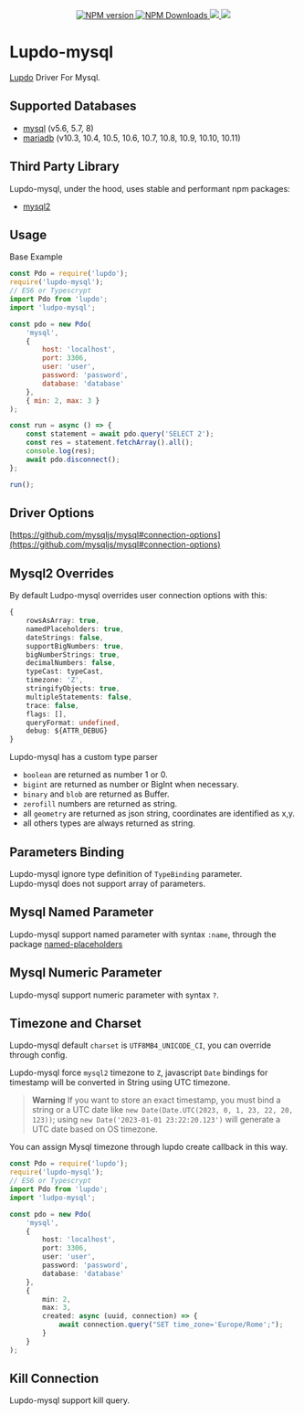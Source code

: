 <p align="center">
	<a href="https://www.npmjs.com/package/lupdo-mysql" target="__blank">
        <img src="https://img.shields.io/npm/v/lupdo-mysql?color=0476bc&label=" alt="NPM version">
    </a>
	<a href="https://www.npmjs.com/package/lupdo-mysql" target="__blank">
        <img alt="NPM Downloads" src="https://img.shields.io/npm/dm/lupdo-mysql?color=3890aa&label=">
    </a>
    <a href="https://app.codecov.io/github/Lupennat/lupdo-mysql" target="__blank">
        <img src="https://codecov.io/github/Lupennat/lupdo-mysql/branch/main/graph/badge.svg?token=IOOU3AW039"/>
    </a>
    <a href="https://snyk.io/test/github/lupennat/lupdo-mysql" target="__blank">
        <img src="https://snyk.io/test/github/lupennat/lupdo-mysql/badge.svg">
    </a>
</p>

# Lupdo-mysql

[Lupdo](https://www.npmjs.com/package/lupdo) Driver For Mysql.

## Supported Databases

-   [mysql](https://www.mysql.com/) (v5.6, 5.7, 8)
-   [mariadb](https://mariadb.org/) (v10.3, 10.4, 10.5, 10.6, 10.7, 10.8, 10.9, 10.10, 10.11)

## Third Party Library

Lupdo-mysql, under the hood, uses stable and performant npm packages:

-   [mysql2](https://github.com/sidorares/node-mysql2)

## Usage

Base Example

```js
const Pdo = require('lupdo');
require('lupdo-mysql');
// ES6 or Typescrypt
import Pdo from 'lupdo';
import 'ludpo-mysql';

const pdo = new Pdo(
    'mysql',
    {
        host: 'localhost',
        port: 3306,
        user: 'user',
        password: 'password',
        database: 'database'
    },
    { min: 2, max: 3 }
);

const run = async () => {
    const statement = await pdo.query('SELECT 2');
    const res = statement.fetchArray().all();
    console.log(res);
    await pdo.disconnect();
};

run();
```

## Driver Options

[https://github.com/mysqljs/mysql#connection-options](https://github.com/mysqljs/mysql#connection-options)

## Mysql2 Overrides

By default Ludpo-mysql overrides user connection options with this:

```ts
{
    rowsAsArray: true,
    namedPlaceholders: true,
    dateStrings: false,
    supportBigNumbers: true,
    bigNumberStrings: true,
    decimalNumbers: false,
    typeCast: typeCast,
    timezone: 'Z',
    stringifyObjects: true,
    multipleStatements: false,
    trace: false,
    flags: [],
    queryFormat: undefined,
    debug: ${ATTR_DEBUG}
}
```

Lupdo-mysql has a custom type parser

-   `boolean` are returned as number 1 or 0.
-   `bigint` are returned as number or BigInt when necessary.
-   `binary` and `blob` are returned as Buffer.
-   `zerofill` numbers are returned as string.
-   all `geometry` are returned as json string, coordinates are identified as x,y.
-   all others types are always returned as string.

## Parameters Binding

Lupdo-mysql ignore type definition of `TypeBinding` parameter.\
Lupdo-mysql does not support array of parameters.

## Mysql Named Parameter

Lupdo-mysql support named parameter with syntax `:name`, through the package [named-placeholders](https://github.com/mysqljs/named-placeholders)

## Mysql Numeric Parameter

Lupdo-mysql support numeric parameter with syntax `?`.

## Timezone and Charset

Lupdo-mysql default `charset` is `UTF8MB4_UNICODE_CI`, you can override through config.

Lupdo-mysql force `mysql2` timezone to `Z`, javascript `Date` bindings for timestamp will be converted in String using UTC timezone.

> **Warning**
> If you want to store an exact timestamp, you must bind a string or a UTC date like `new Date(Date.UTC(2023, 0, 1, 23, 22, 20, 123))`; using `new Date('2023-01-01 23:22:20.123')` will generate a UTC date based on OS timezone.

You can assign Mysql timezone through lupdo create callback in this way.

```ts
const Pdo = require('lupdo');
require('lupdo-mysql');
// ES6 or Typescrypt
import Pdo from 'lupdo';
import 'ludpo-mysql';

const pdo = new Pdo(
    'mysql',
    {
        host: 'localhost',
        port: 3306,
        user: 'user',
        password: 'password',
        database: 'database'
    },
    {
        min: 2,
        max: 3,
        created: async (uuid, connection) => {
            await connection.query("SET time_zone='Europe/Rome';");
        }
    }
);
```

## Kill Connection

Lupdo-mysql support kill query.
